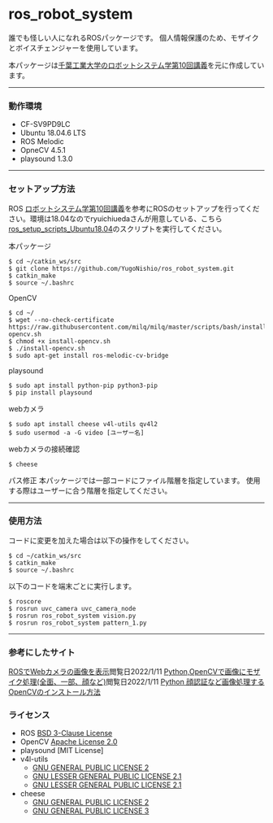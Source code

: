 # ros_robot_system

誰でも怪しい人になれるROSパッケージです。
個人情報保護のため、モザイクとボイスチェンジャーを使用しています。

本パッケージは[千葉工業大学のロボットシステム学第10回講義](https://github.com/ryuichiueda/robosys2020/blob/master/md/ros.md)を元に作成しています。

---
### 動作環境
- CF-SV9PD9LC
- Ubuntu 18.04.6 LTS
- ROS Melodic
- OpneCV 4.5.1
- playsound 1.3.0

---
### セットアップ方法
ROS
[ロボットシステム学第10回講義](https://github.com/ryuichiueda/robosys2020/blob/master/md/ros.md)を参考にROSのセットアップを行ってください。環境は18.04なのでryuichiuedaさんが用意している、こちら[ros_setup_scripts_Ubuntu18.04](https://github.com/ryuichiueda/ros_setup_scripts_Ubuntu18.04_server)のスクリプトを実行してください。

本パッケージ
``` 
$ cd ~/catkin_ws/src
$ git clone https://github.com/YugoNishio/ros_robot_system.git
$ catkin_make
$ source ~/.bashrc
``` 
OpenCV
```  
$ cd ~/
$ wget --no-check-certificate https://raw.githubusercontent.com/milq/milq/master/scripts/bash/install-opencv.sh  
$ chmod +x install-opencv.sh
$ ./install-opencv.sh
$ sudo apt-get install ros-melodic-cv-bridge
```  
playsound
```  
$ sudo apt install python-pip python3-pip
$ pip install playsound
```  
webカメラ
```  
$ sudo apt install cheese v4l-utils qv4l2
$ sudo usermod -a -G video [ユーザー名]
```  
webカメラの接続確認
```  
$ cheese
```  
パス修正
本パッケージでは一部コードにファイル階層を指定しています。
使用する際はユーザーに合う階層を指定してください。

---
### 使用方法
コードに変更を加えた場合は以下の操作をしてください。
```  
$ cd ~/catkin_ws/src
$ catkin_make
$ source ~/.bashrc
```  
以下のコードを端末ごとに実行します。
```  
$ roscore
$ rosrun uvc_camera uvc_camera_node
$ rosrun ros_robot_system vision.py
$ rosrun ros_robot_system pattern_1.py
```  

---
### 参考にしたサイト
[ROSでWebカメラの画像を表示](http://joe.ash.jp/program/ros/tutorial/tutorial_camera.htm)閲覧日2022/1/11
[Python,OpenCVで画像にモザイク処理(全面、一部、顔など)](https://note.nkmk.me/python-opencv-mosaic/)閲覧日2022/1/11
[Python 顔認証など画像処理するOpenCVのインストール方法](https://hk29.hatenablog.jp/entry/2019/10/13/013741)

### ライセンス
- ROS [BSD 3-Clause License](https://github.com/YugoNishio/ros_robot_system/blob/main/LICENSE)
- OpenCV [Apache License 2.0](https://github.com/opencv/opencv/blob/4.x/LICENSE)
- playsound [MIT License]
- v4l-utils
    - [GNU GENERAL PUBLIC LICENSE 2](https://github.com/gjasny/v4l-utils/blob/master/COPYING)
    - [GNU LESSER GENERAL PUBLIC LICENSE 2.1](https://github.com/gjasny/v4l-utils/blob/master/COPYING.libdvbv5)
    - [GNU LESSER GENERAL PUBLIC LICENSE 2.1](https://github.com/gjasny/v4l-utils/blob/master/COPYING.libv4l)
- cheese
    - [GNU GENERAL PUBLIC LICENSE 2](https://github.com/cfoch/cheese/blob/faceoverlay/COPYING)
    - [GNU GENERAL PUBLIC LICENSE 3](https://github.com/cfoch/cheese/blob/faceoverlay/COPYING.GPL3)
